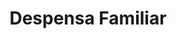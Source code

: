 ---
title: "Despensa Familiar"
url: /quezaltepeque/despensa-familiar-2-calle-y-2-avenida-norte/
shop: supermercado
---